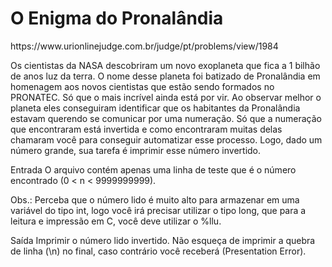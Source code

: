 <h1>O Enigma do Pronalândia</h1>
https://www.urionlinejudge.com.br/judge/pt/problems/view/1984

Os cientistas da NASA descobriram um novo exoplaneta que fica a 1 bilhão de anos luz da terra. O nome desse planeta foi batizado de Pronalândia em homenagem aos novos cientistas que estão sendo formados no PRONATEC. Só que o mais incrível ainda está por vir. Ao observar melhor o planeta eles conseguiram identificar que os habitantes da Pronalândia estavam querendo se comunicar por uma numeração. Só que a numeração que encontraram está invertida e como encontraram muitas delas chamaram você para conseguir automatizar esse processo. Logo, dado um número grande, sua tarefa é imprimir esse número invertido.

Entrada
O arquivo contém apenas uma linha de teste que é o número encontrado (0 < n < 9999999999).

Obs.: Perceba que o número lido é muito alto para armazenar em uma variável do tipo int, logo você irá precisar utilizar o tipo long, que para a leitura e impressão em C, você deve utilizar o %llu.

Saída
Imprimir o número lido invertido. Não esqueça de imprimir a quebra de linha (\n) no final, caso contrário você receberá (Presentation Error).